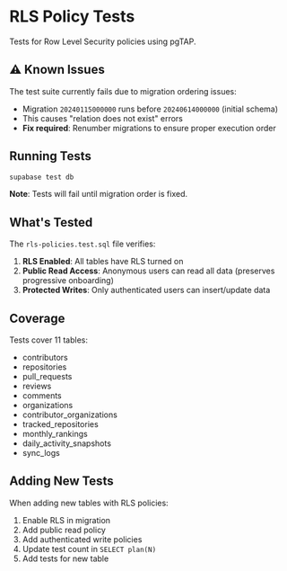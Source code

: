 # RLS Policy Tests

Tests for Row Level Security policies using pgTAP.

## ⚠️ Known Issues

The test suite currently fails due to migration ordering issues:
- Migration `20240115000000` runs before `20240614000000` (initial schema)
- This causes "relation does not exist" errors
- **Fix required**: Renumber migrations to ensure proper execution order

## Running Tests

```bash
supabase test db
```

**Note**: Tests will fail until migration order is fixed.

## What's Tested

The `rls-policies.test.sql` file verifies:

1. **RLS Enabled**: All tables have RLS turned on
2. **Public Read Access**: Anonymous users can read all data (preserves progressive onboarding)
3. **Protected Writes**: Only authenticated users can insert/update data

## Coverage

Tests cover 11 tables:
- contributors
- repositories
- pull_requests
- reviews
- comments
- organizations
- contributor_organizations
- tracked_repositories
- monthly_rankings
- daily_activity_snapshots
- sync_logs

## Adding New Tests

When adding new tables with RLS policies:

1. Enable RLS in migration
2. Add public read policy
3. Add authenticated write policies
4. Update test count in `SELECT plan(N)`
5. Add tests for new table